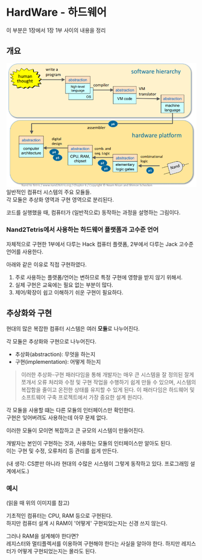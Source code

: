 # HardWare - 하드웨어

이 부분은 1장에서 1장 1부 사이의 내용을 정리

## 개요

![Alt text](ysj_imgs/image.png)
일반적인 컴퓨터 시스템의 주요 모듈들.  
각 모듈은 추상화 영역과 구현 영역으로 분리된다.

코드를 실행했을 때, 컴퓨터가 (일반적으로) 동작하는 과정을 설명하는 그림이다.

### Nand2Tetris에서 사용하는 하드웨어 플랫폼과 고수준 언어
자체적으로 구현한 1부에서 다루는 Hack 컴퓨터 플랫폼,
2부에서 다루는 Jack 고수준 언어를 사용한다.

아래와 같은 이유로 직접 구현하였다.
1. 주로 사용하는 플랫폼/언어는 변하므로 특정 구현에 영향을 받지 않기 위해서.
2. 실제 구현은 교육에는 필요 없는 부분이 많다.
3. 제어/확장이 쉽고 이해하기 쉬운 구현이 필요하다.


## 추상화와 구현

현대의 많은 복잡한 컴퓨터 시스템은 여러 **모듈**로 나누어진다.

각 모듈은 추상화와 구현으로 나누어진다.

- 추상화(abstraction): 무엇을 하는지
- 구현(implementation): 어떻게 하는지

> 이러한 추상화-구현 패러다임을 통해 개발자는 매우 큰 시스템을 잘 정의된 잘게 쪼개서 오류 처리와 수정 및 구현 작업을 수행하기 쉽게 만들 수 있으며, 시스템의 복잡함을 줄이고 온전한 상태를 유지할 수 있게 된다. 이 패러다임은 하드웨어 및 소프트웨어 구축 프로젝트에서 가장 중요한 설계 원리다.

각 모듈을 사용할 떄는 다른 모듈의 인터페이스만 확인한다.   
구현은 잊어버려도 사용하는데 아무 문제 없다.

이러한 모듈이 모이면 복잡하고 큰 규모의 시스템이 만들어진다.

개발자는 본인이 구현하는 것과, 사용하는 모듈의 인터페이스만 알아도 된다.  
이는 구현 및 수정, 오류처리 등 관리를 쉽게 만든다.

(내 생각: CS뿐만 아니라 현대의 수많은 시스템이 그렇게 동작하고 있다. 프로그래밍 설계에서도.)

### 예시
(읽을 때 위의 이미지를 참고)

기초적인 컴퓨터는 CPU, RAM 등으로 구현된다.  
하지만 컴퓨터 설계 시 RAM이 '어떻게' 구현되었는지는 신경 쓰지 않는다.

그러나 RAM을 설계해야 한다면?   
레지스터와 멀티플렉서를 이용하여 구현해야 한다는 사실을 알아야 한다.
하지만 레지스터가 어떻게 구현되었는지는 몰라도 된다.